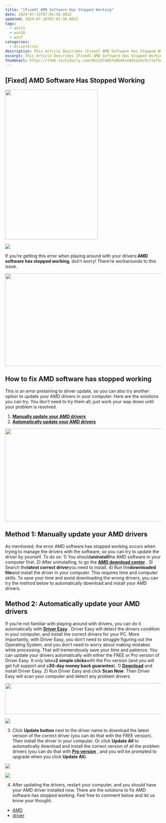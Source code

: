 ```yaml
---
title: "[Fixed] AMD Software Has Stopped Working"
date: 2024-07-15T07:01:50.801Z
updated: 2024-07-16T07:01:50.801Z
tags:
  - win11
  - win10
  - win7
categories:
  - DriverError
description: This Article Describes [Fixed] AMD Software Has Stopped Working
excerpt: This Article Describes [Fixed] AMD Software Has Stopped Working
thumbnail: https://thmb.techidaily.com/6612d7a6b7e8b44ce845a24c9c71af5e69ea9f37b5bedb688c03953f127445f3.jpg
---
```


## [Fixed] AMD Software Has Stopped Working

<!-- affiliate ads begin -->
<a href="https://zonlipartnershipprogram.pxf.io/c/5597632/1611407/17882" target="_top" id="1611407"><img src="//a.impactradius-go.com/display-ad/17882-1611407" border="0" alt="" width="300" height="485"/></a><img height="0" width="0" src="https://imp.pxf.io/i/5597632/1611407/17882" style="position:absolute;visibility:hidden;" border="0" />
<!-- affiliate ads end -->
![](https://images.drivereasy.com/wp-content/uploads/2018/04/img_5ac46c0ebbea3.png)

If you’re getting this error when playing around with your drivers:**AMD software has stopped working**, don’t worry! There’re workarounds to this issue.

<!-- affiliate ads begin -->
<a href="https://25home.pxf.io/c/5597632/2090698/16836" target="_top" id="2090698"><img src="//a.impactradius-go.com/display-ad/16836-2090698" border="0" alt="" width="720" height="300"/></a>
<!-- affiliate ads end -->
## How to fix AMD software has stopped working

This is an error pretaining to driver update, so you can also try another option to update your AMD drivers in your computer. Here are the solutions you can try. You don’t need to try them all; just work your way down until your problem is resolved.

1. [**Manually update your AMD drivers**](https://imp.i110150.net/r5bmpn)
2. [**Automatically update your AMD drivers**](https://vidranya.sjv.io/oq10eo)

<!-- affiliate ads begin -->
<a href="https://aofit.pxf.io/c/5597632/1399701/16396" target="_top" id="1399701"><img src="//a.impactradius-go.com/display-ad/16396-1399701" border="0" alt="" width="960" height="300"/></a><img height="0" width="0" src="https://imp.pxf.io/i/5597632/1399701/16396" style="position:absolute;visibility:hidden;" border="0" />
<!-- affiliate ads end -->
## **Method 1: Manually update your AMD drivers**

As mentioned, the error AMD software has stopped working occurs when trying to manage the drivers with the software, so you can try to update the driver by yourself. To do so: 1) You should**uninstall**the AMD software in your computer first. 2) After uninstalling, to go the **[AMD download center](https://support.amd.com/en-us/download)** . 3) Search the**latest correct driver**you need to install. 4) Run the**downloaded file**and install the driver in your computer. This requires time and computer skills. To save your time and avoid downloading the wrong drivers, you can try the method below to automatically download and install your AMD drivers.

## **Method 2: Automatically update your AMD drivers**

If you’re not familiar with playing around with drivers, you can do it automatically with **[Driver Easy](https://tools.techidaily.com/drivereasy/download/)** . Driver Easy will detect the drivers condition in your computer, and install the correct drivers for your PC. More importantly, with Driver Easy, you don’t need to struggle figuring out the Operating System, and you don’t need to worry about making mistakes while processing. That will tremendously save your time and patience. You can update your drivers automatically with either the FREE or Pro version of Driver Easy. It only takes**2 simple clicks**with the Pro version (and you will get full support and a**30-day money back guarantee**). 1) **[Download](https://tools.techidaily.com/drivereasy/download/)** and install Driver Easy. 2) Run Driver Easy and click **Scan Now**. Then Driver Easy will scan your computer and detect any problem drivers

<!-- affiliate ads begin -->
<a href="https://imp.i110150.net/c/5597632/924299/11305" target="_top" id="924299"><img src="//a.impactradius-go.com/display-ad/11305-924299" border="0" alt="" width="520" height="100"/></a>
<!-- affiliate ads end -->
![](https://images.drivereasy.com/wp-content/uploads/2018/04/img_5ac4527216e69.png)

3) Click **Update button**  next to the driver name to download the latest version of the correct driver (you can do that with the FREE version). Then install the driver in your computer. Or click **Update All**  to automatically download and install the correct version of all the problem drivers (you can do that with **[Pro version](https://tools.techidaily.com/drivereasy/download/)** , and you will be prompted to upgrade when you click **Update All**).

<!-- affiliate ads begin -->
<a href="https://shop.mondly.com/affiliate.php?ACCOUNT=ATISTUDI&AFFILIATE=108875&PATH=https%3A%2F%2Fwww.mondly.com%3FAFFILIATE%3D108875%26RESOURCE%3D%2BBusiness%2B970x90%2B"><img src="https://secure.avangate.com/images/merchant/69c418c33ec2e1a4267fa9bb77fa1428/business-970x90.gif" border="0"></a>
<!-- affiliate ads end -->
![](https://images.drivereasy.com/wp-content/uploads/2018/04/img_5ac453d5f04e2.jpg)

4) After updating the drivers, restart your computer, and you should have your AMD driver installed now. There are the solutions to fix AMD software has stopped working. Feel free to comment below and let us know your thought.

* [AMD](https://tools.techidaily.com/drivereasy/download/)
* [driver](https://tools.techidaily.com/drivereasy/download/)

<ins class="adsbygoogle"
     style="display:block"
     data-ad-format="autorelaxed"
     data-ad-client="ca-pub-7571918770474297"
     data-ad-slot="1223367746"></ins>



<ins class="adsbygoogle"
     style="display:block"
     data-ad-client="ca-pub-7571918770474297"
     data-ad-slot="8358498916"
     data-ad-format="auto"
     data-full-width-responsive="true"></ins>


